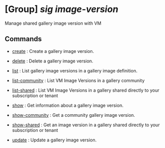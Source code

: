 # [Group] _sig image-version_

Manage shared gallery image version with VM

## Commands

- [create](/Commands/sig/image-version/_create.md)
: Create a gallery image version.

- [delete](/Commands/sig/image-version/_delete.md)
: Delete a gallery image version.

- [list](/Commands/sig/image-version/_list.md)
: List gallery image versions in a gallery image definition.

- [list-community](/Commands/sig/image-version/_list-community.md)
: List VM Image Versions in a gallery community

- [list-shared](/Commands/sig/image-version/_list-shared.md)
: List VM Image Versions in a gallery shared directly to your subscription or tenant

- [show](/Commands/sig/image-version/_show.md)
: Get information about a gallery image version.

- [show-community](/Commands/sig/image-version/_show-community.md)
: Get a community gallery image version.

- [show-shared](/Commands/sig/image-version/_show-shared.md)
: Get an image version in a gallery shared directly to your subscription or tenant

- [update](/Commands/sig/image-version/_update.md)
: Update a gallery image version.

